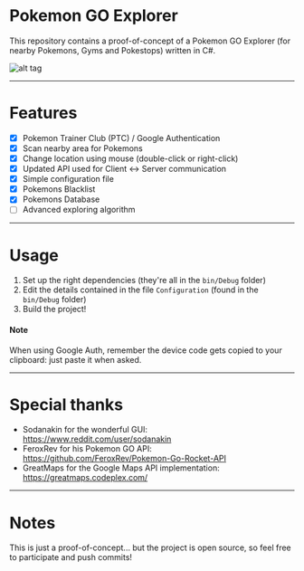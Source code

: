 # Pokemon GO Explorer

This repository contains a proof-of-concept of a Pokemon GO Explorer (for nearby Pokemons, Gyms and Pokestops) written in C#.

![alt tag](http://i.imgur.com/aQjtCtA.jpg)

___

# Features

  - [x] Pokemon Trainer Club (PTC) / Google Authentication
  - [x] Scan nearby area for Pokemons
  - [x] Change location using mouse (double-click or right-click)
  - [x] Updated API used for Client <-> Server communication
  - [x] Simple configuration file
  - [x] Pokemons Blacklist
  - [x] Pokemons Database
  - [ ] Advanced exploring algorithm
  
___

# Usage

  1. Set up the right dependencies (they're all in the `bin/Debug` folder)
  2. Edit the details contained in the file `Configuration` (found in the `bin/Debug` folder)
  3. Build the project!
  
#### Note

  When using Google Auth, remember the device code gets copied to your clipboard: just paste it when asked.

___

# Special thanks

  - Sodanakin for the wonderful GUI: https://www.reddit.com/user/sodanakin
  - FeroxRev for his Pokemon GO API: https://github.com/FeroxRev/Pokemon-Go-Rocket-API
  - GreatMaps for the Google Maps API implementation: https://greatmaps.codeplex.com/
  
___

# Notes

This is just a proof-of-concept... but the project is open source, so feel free to participate and push commits!
